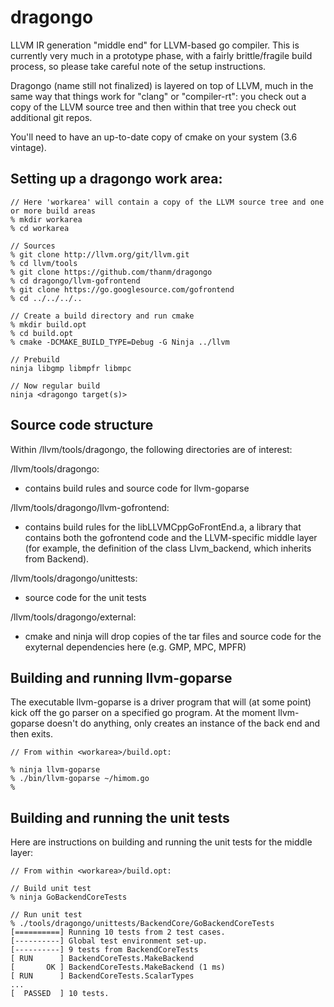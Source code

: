 # dragongo

LLVM IR generation "middle end" for LLVM-based go compiler. This is currently very much in a prototype phase, with a fairly brittle/fragile build process, so please take careful note of the setup instructions.

Dragongo (name still not finalized) is layered on top of LLVM, much in the same way that things work for "clang" or "compiler-rt": you check out a copy of the LLVM source tree and then within that tree you check out additional git repos. 

You'll need to have an up-to-date copy of cmake on your system (3.6 vintage).

## Setting up a dragongo work area:

```
// Here 'workarea' will contain a copy of the LLVM source tree and one or more build areas
% mkdir workarea
% cd workarea

// Sources
% git clone http://llvm.org/git/llvm.git
% cd llvm/tools
% git clone https://github.com/thanm/dragongo
% cd dragongo/llvm-gofrontend
% git clone https://go.googlesource.com/gofrontend
% cd ../../../..

// Create a build directory and run cmake
% mkdir build.opt
% cd build.opt
% cmake -DCMAKE_BUILD_TYPE=Debug -G Ninja ../llvm

// Prebuild
ninja libgmp libmpfr libmpc

// Now regular build
ninja <dragongo target(s)>
```

## Source code structure

Within <workarea>/llvm/tools/dragongo, the following directories are of interest:

<workarea>/llvm/tools/dragongo:

 * contains build rules and source code for llvm-goparse
 
<workarea>/llvm/tools/dragongo/llvm-gofrontend:

 * contains build rules for the libLLVMCppGoFrontEnd.a, a library that contains both the gofrontend code and the LLVM-specific middle layer (for example, the definition of the class Llvm_backend, which inherits from Backend).
 
<workarea>/llvm/tools/dragongo/unittests:

 * source code for the unit tests
 
<workarea>/llvm/tools/dragongo/external:

 * cmake and ninja will drop copies of the tar files and source code for the exyternal dependencies here (e.g. GMP, MPC, MPFR)
 
## Building and running llvm-goparse

The executable llvm-goparse is a driver program that will (at some point) kick off the go parser on a specified go program. At the moment llvm-goparse doesn't do anything, only creates an instance of the back end and then exits. 

```
// From within <workarea>/build.opt:

% ninja llvm-goparse
% ./bin/llvm-goparse ~/himom.go
%
```

## Building and running the unit tests

Here are instructions on building and running the unit tests for the middle layer:

```
// From within <workarea>/build.opt:

// Build unit test
% ninja GoBackendCoreTests 

// Run unit test
% ./tools/dragongo/unittests/BackendCore/GoBackendCoreTests
[==========] Running 10 tests from 2 test cases.
[----------] Global test environment set-up.
[----------] 9 tests from BackendCoreTests
[ RUN      ] BackendCoreTests.MakeBackend
[       OK ] BackendCoreTests.MakeBackend (1 ms)
[ RUN      ] BackendCoreTests.ScalarTypes
...
[  PASSED  ] 10 tests.
```


